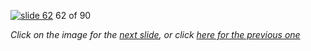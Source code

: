 [![slide 62](https://dl.dropboxusercontent.com/u/2977490/presentations/cookbook/62.jpg)](63.md)
62 of 90

_Click on the image for the [next slide](63.md), or click [here for the previous one](61.md)_
